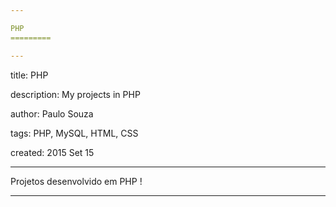 ```yaml
---

PHP
=========

---
```

title: PHP

description: My projects in PHP

author: Paulo Souza

tags: PHP, MySQL, HTML, CSS

created:  2015 Set 15

---

Projetos desenvolvido em PHP !

---
